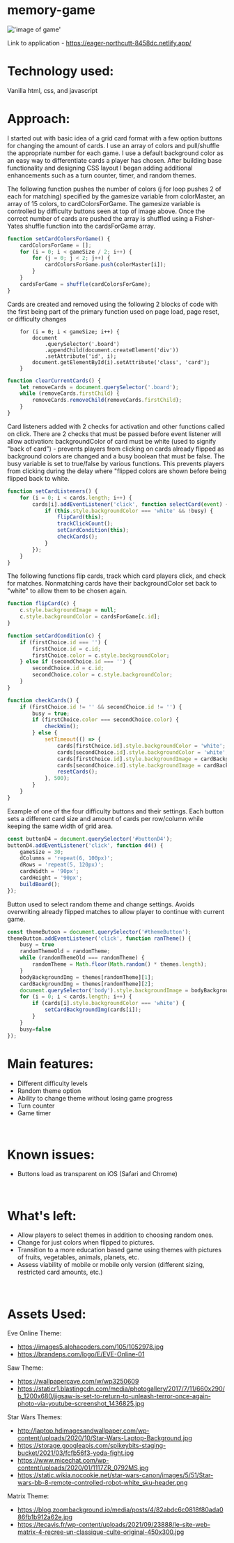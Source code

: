 # memory-game


!['image of game'](https://i.imgur.com/eHRviFs.png)

Link to application - https://eager-northcutt-8458dc.netlify.app/
</br>


# Technology used:</br>
Vanilla html, css, and javascript
</br>

# Approach:
I started out with basic idea of a grid card format with a few option buttons for changing the amount of cards. I use an array of colors and pull/shuffle the appropriate number for each game. I use a default background color as an easy way to differentiate cards a player has chosen. After building base functionality and designing CSS layout I began adding additional enhancements such as a turn counter, timer, and random themes. 
</br>

The following function pushes the number of colors (j for loop pushes 2 of each for matching) specified by the gamesize variable from colorMaster, an array of 15 colors, to cardColorsForGame. The gamesize variable is controlled by difficulty buttons seen at top of image above. Once the correct number of cards are pushed the array is shuffled using a Fisher-Yates shuffle function into the cardsForGame array.
``` javascript
function setCardColorsForGame() {
	cardColorsForGame = [];
	for (i = 0; i < gameSize / 2; i++) {
		for (j = 0; j < 2; j++) {
			cardColorsForGame.push(colorMaster[i]);
		}
	}
	cardsForGame = shuffle(cardColorsForGame);
}
```
Cards are created and removed using the following 2 blocks of code with the first being part of the primary function used on page load, page reset, or difficulty changes
``` javacript
	for (i = 0; i < gameSize; i++) {
		document
			.querySelector('.board')
			.appendChild(document.createElement('div'))
			.setAttribute('id', i);
		document.getElementById(i).setAttribute('class', 'card');
	}
```

``` javascript
function clearCurrentCards() {
	let removeCards = document.querySelector('.board');
	while (removeCards.firstChild) {
		removeCards.removeChild(removeCards.firstChild);
	}
}
```
Card listeners added with 2 checks for activation and other functions called on click. There are 2 checks that must be passed before event listener will allow activation: backgroundColor of card must be white (used to signify "back of card") - prevents players from clicking on cards already flipped as background colors are changed and a busy boolean that must be false. The busy variable is set to true/false by various functions. This prevents players from clicking during the delay where "flipped colors are shown before being flipped back to white.

``` javascript
function setCardListeners() {
	for (i = 0; i < cards.length; i++) {
		cards[i].addEventListener('click', function selectCard(event) {
			if (this.style.backgroundColor === 'white' && !busy) {
				flipCard(this);
				trackClickCount();
				setCardCondition(this);
				checkCards();
			}
		});
	}
}
```
The following functions flip cards, track which card players click, and check for matches. Nonmatching cards have their backgroundColor set back to "white" to allow them to be chosen again.
``` javascript
function flipCard(c) {
	c.style.backgroundImage = null;
	c.style.backgroundColor = cardsForGame[c.id];
}
```
``` javascript
function setCardCondition(c) {
	if (firstChoice.id === '') {
		firstChoice.id = c.id;
		firstChoice.color = c.style.backgroundColor;
	} else if (secondChoice.id === '') {
		secondChoice.id = c.id;
		secondChoice.color = c.style.backgroundColor;
	}
}
```
``` javascript
function checkCards() {
	if (firstChoice.id != '' && secondChoice.id != '') {
		busy = true;
		if (firstChoice.color === secondChoice.color) {
			checkWin();
		} else {
			setTimeout(() => {
				cards[firstChoice.id].style.backgroundColor = 'white';
				cards[secondChoice.id].style.backgroundColor = 'white';
				cards[firstChoice.id].style.backgroundImage = cardBackgroundImg;
				cards[secondChoice.id].style.backgroundImage = cardBackgroundImg;
				resetCards();
			}, 500);
		}
	}
}
```
Example of one of the four difficulty buttons and their settings. Each button sets a different card size and amount of cards per row/column while keeping the same width of grid area.
``` javascript
const buttonD4 = document.querySelector('#buttonD4');
buttonD4.addEventListener('click', function d4() {
	gameSize = 30;
	dColumns = 'repeat(6, 100px)';
	dRows = 'repeat(5, 120px)';
	cardWidth = '90px';
	cardHeight = '90px';
	buildBoard();
});
```
Button used to select random theme and change settings. Avoids overwriting already flipped matches to allow player to continue with current game.
``` javascript
const themeButoon = document.querySelector('#themeButton');
themeButton.addEventListener('click', function ranTheme() {
    busy = true
	randomThemeOld = randomTheme;
	while (randomThemeOld === randomTheme) {
		randomTheme = Math.floor(Math.random() * themes.length);
	}
	bodyBackgroundImg = themes[randomTheme][1];
	cardBackgroundImg = themes[randomTheme][2];
	document.querySelector('body').style.backgroundImage = bodyBackgroundImg;
	for (i = 0; i < cards.length; i++) {
		if (cards[i].style.backgroundColor === 'white') {
			setCardBackgroundImg(cards[i]);
		}
	}
    busy=false
});
```

# Main features:
- Different difficulty levels
- Random theme option
- Ability to change theme without losing game progress
- Turn counter
- Game timer
</br>

# Known issues:
- Buttons load as transparent on iOS (Safari and Chrome)
</br>


# What's left:
- Allow players to select themes in addition to choosing random ones.
- Change for just colors when flipped to pictures.
- Transition to a more education based game using themes with pictures of fruits, vegetables, animals, planets, etc.
- Assess viability of mobile or mobile only version (different sizing, restricted card amounts, etc.)
</br>


# Assets Used:

Eve Online Theme:
- https://images5.alphacoders.com/105/1052978.jpg
- https://brandeps.com/logo/E/EVE-Online-01

Saw Theme:
- https://wallpapercave.com/w/wp3250609
- https://staticr1.blastingcdn.com/media/photogallery/2017/7/11/660x290/b_1200x680/jigsaw-is-set-to-return-to-unleash-terror-once-again-photo-via-youtube-screenshot_1436825.jpg

Star Wars Themes:
- http://laptop.hdimagesandwallpaper.com/wp-content/uploads/2020/10/Star-Wars-Laptop-Background.jpg
- https://storage.googleapis.com/spikeybits-staging-bucket/2021/03/fcfb56f3-yoda-fight.jpg
- https://www.micechat.com/wp-content/uploads/2020/01/1117ZR_0792MS.jpg
- https://static.wikia.nocookie.net/star-wars-canon/images/5/51/Star-wars-bb-8-remote-controlled-robot-white_sku-header.png

Matrix Theme:
- https://blog.zoombackground.io/media/posts/4/82abdc6c0818f80ada086fb1b912a62e.jpg
- https://tecavis.fr/wp-content/uploads/2021/09/23888/le-site-web-matrix-4-recree-un-classique-culte-original-450x300.jpg



